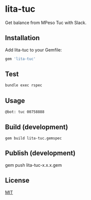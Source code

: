 # lita-tuc

Get balance from MPeso Tuc with Slack.

## Installation
Add lita-tuc to your Gemfile:

``` ruby
gem 'lita-tuc'
```

## Test
``` bash
bundle exec rspec
```

## Usage

    @bot: tuc 00758888

## Build (development)

    gem build lita-tuc.gemspec

## Publish (development)

  gem push lita-tuc-x.x.x.gem


## License
[MIT](http://opensource.org/licenses/MIT)
